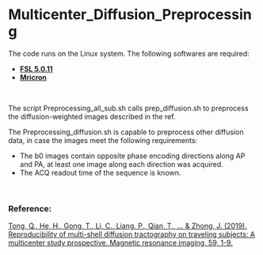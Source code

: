 # Multicenter_Diffusion_Preprocessing

The code runs on the Linux system. The following softwares are required:

* [__FSL 5.0.11__](https://fsl.fmrib.ox.ac.uk/fsl/fslwiki/FslInstallation)
* [__Mricron__](https://people.cas.sc.edu/rorden/mricron/install.html)

<br>

The script Preprocessing_all_sub.sh calls prep_diffusion.sh to preprocess the diffusion-weighted images described in the ref.

The Preprocessing_diffusion.sh is capable to preprocess other diffusion data, in case the images meet the following requirements:

* The b0 images contain opposite phase encoding directions along AP and PA, at least one image along each direction was acquired.
* The ACQ readout time of the sequence is known.

<br>

### Reference:

[Tong, Q., He, H., Gong, T., Li, C., Liang, P., Qian, T., ... & Zhong, J. (2019). Reproducibility of multi-shell diffusion tractography on traveling subjects: A multicenter study prospective. Magnetic resonance imaging, 59, 1-9.](https://doi.org/10.1016/j.mri.2019.02.011)

